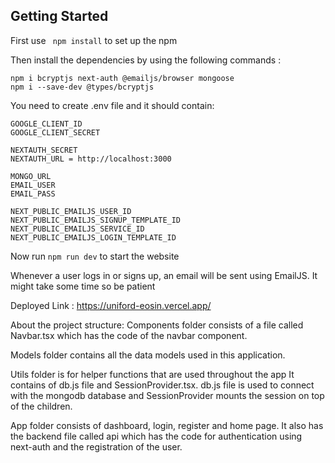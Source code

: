 
## Getting Started

First use   ``` npm install``` to set up the npm 

Then install the dependencies by using the following commands : 
```
npm i bcryptjs next-auth @emailjs/browser mongoose
npm i --save-dev @types/bcryptjs
```
You need to create .env file and it should contain:
```
GOOGLE_CLIENT_ID 
GOOGLE_CLIENT_SECRET 

NEXTAUTH_SECRET 
NEXTAUTH_URL = http://localhost:3000

MONGO_URL 
EMAIL_USER 
EMAIL_PASS 

NEXT_PUBLIC_EMAILJS_USER_ID 
NEXT_PUBLIC_EMAILJS_SIGNUP_TEMPLATE_ID 
NEXT_PUBLIC_EMAILJS_SERVICE_ID 
NEXT_PUBLIC_EMAILJS_LOGIN_TEMPLATE_ID 
```

Now run ```npm run dev``` to start the website

Whenever a user logs in or signs up, an email will be sent using EmailJS. It might take some time so be patient

Deployed Link : https://uniford-eosin.vercel.app/

About the project structure: 
Components folder consists of a file called Navbar.tsx which has the code of the navbar component. 

Models folder contains all the data models used in this application.

Utils folder  is for helper functions that are used throughout the app It contains of db.js file and SessionProvider.tsx. db.js file is used to connect with the mongodb database and SessionProvider mounts the session on top of the children.

App folder consists of dashboard, login, register and home page. It also has the backend file called api which has the code for authentication using next-auth and the registration of the user. 
